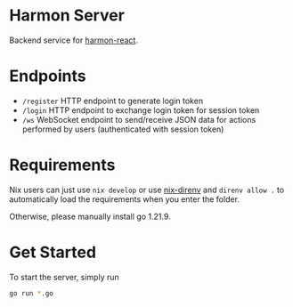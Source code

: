 # Harmon Server

Backend service for [harmon-react](https://github.com/danerieber/harmon-react).

# Endpoints

- `/register` HTTP endpoint to generate login token
- `/login` HTTP endpoint to exchange login token for session token
- `/ws` WebSocket endpoint to send/receive JSON data for actions performed by users (authenticated with session token)

# Requirements

Nix users can just use `nix develop` or use [nix-direnv](https://github.com/nix-community/nix-direnv) and `direnv allow .` to automatically load the requirements when you enter the folder.

Otherwise, please manually install go 1.21.9.

# Get Started

To start the server, simply run

```sh
go run *.go
```
